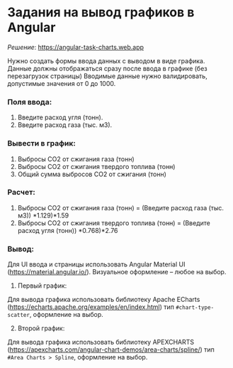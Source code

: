 # Задания на вывод графиков в Angular

*Решение*: https://angular-task-charts.web.app

Нужно создать формы ввода данных с выводом в виде графика. 
Данные должны отображаться сразу после ввода в графике (без перезагрузок страницы) 
Вводимые данные нужно валидировать, допустимые значения от 0 до 1000.

### Поля ввода:

1) Введите расход угля (тонн).
2) Введите расход газа (тыс. м3).

### Вывести в график:

1) Выбросы СО2 от сжигания газа (тонн)
2) Выбросы СО2 от сжигания твердого топлива (тонн)
3) Общий сумма выбросов СО2 от сжигания (тонн)

### Расчет:

1) Выбросы СО2 от сжигания газа (тонн) = (Введите расход газа (тыс. м3)) *1.129)*1.59
2) Выбросы СО2 от сжигания твердого топлива (тонн) = (Введите расход угля (тонн)) *0.768)*2.76

### Вывод:

Для UI ввода и страницы использовать Angular Material UI (https://material.angular.io/). 
Визуальное оформление – любое на выбор.

1) Первый график:

Для вывода графика использовать библиотеку Apache ECharts (https://echarts.apache.org/examples/en/index.html) 
тип ```#chart-type-scatter```, оформление на выбор.

2) Второй график:

Для вывода графика использовать библиотеку APEXCHARTS (https://apexcharts.com/angular-chart-demos/area-charts/spline/) 
тип ```#Area Charts > Spline```, оформление на выбор.
